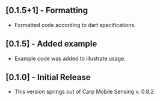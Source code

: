 ## [0.1.5+1] - Formatting
* Formatted code according to dart specifications.

## [0.1.5] - Added example
* Example code was added to illustrate usage.

## [0.1.0] - Initial Release
* This version springs out of Carp Mobile Sensing v. 0.8.2
